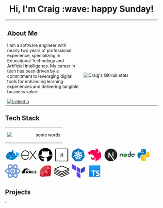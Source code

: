 <h1 align='center'>
    Hi, I'm Craig :wave: happy Sunday!
</h1>
<table class="images" width="100%"  style="border:0px solid white; width:100%;">
    <tr style="border: 0px;">
      <td width="50%" style="border:0px; width:50%">
        <h2><strong>About Me</strong></h2>
        <p>
          I am a software engineer with nearly two years of professional experience, specializing in Educational Technology and Artificial Intelligence. My career in tech has been driven by a commitment to leveraging digital tools for enhancing learning experiences and delivering tangible business value.
        </p>
        <a href="https://www.linkedin.com/in/craig-norford-9a33838a/" align="center">
          <img align="center" alt="LinkedIn" src="https://img.shields.io/badge/linkedin-%230077B5.svg?style=for-the-badge&logo=linkedin&logoColor=white"/>
        </a>
      </td>
      <td width="50%" style="border:0px; width:50%">
        <br><br><br><br><br>
        <img src="https://github-readme-stats.vercel.app/api?username=craigdoescode" alt="Craig's GitHub stats">
      </td>
    </tr>
</table>

<div>
  <h2><strong>Tech Stack</strong></h2>
  <table class="images" width="100%"  style="border:0px solid white; width:100%;">
    <tr style="border: 0px;">
        <td width="50%" style="border:0px; width:50%">
            <img src="https://github-readme-stats.vercel.app/api/top-langs/?username=craigdoescode">
        </td>
        <td width="50%" style="border:0px; width:50%">
            <p float="right"> some words</p>
        </td>
    </tr>
  </table>
  <p float="left">
      <img src="images/docker.png" alt="Docker" width="50" height="50" />
      <img src="images/express.png" alt="Express" width="50" height="50" />
      <img src="images/github.png" alt="Github" width="50" height="50" />
      <img src="images/javascript.png" alt="Javascript" width="50" height="50" />
      <img src="images/kubernetes.png" alt="Kubernetes" width="50" height="50" />
      <img src="images/nestJS.png" alt="NestJS" width="50" height="50" />
      <img src="images/nextjs.png" alt="NextJS" width="50" height="50" />
      <img src="images/nodejs.png" alt="NodeJS" width="50" height="50" />
      <img src="images/python.png" alt="Python" width="50" height="50" />
      <img src="images/react.png" alt="React" width="50" height="50" />
      <img src="images/ruby-on-rails.png" alt="Ruby on Rails" width="50" height="50" />
      <img src="images/ruby.png" alt="Ruby" width="50" height="50" />
      <img src="images/tech-stack.png" alt="Tech Stack" width="50" height="50" />
      <img src="images/terraform.png" alt="Terraform" width="50" height="50" />
      <img src="images/typescript.png" alt="Typescript" width="50" height="50" />
  </p>

  <h2><strong>Projects</strong></h2>

</div>
`
